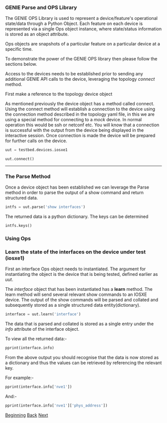 ### GENIE Parse and OPS Library


The GENIE OPS Library is used to represent a device/feature's operational state/data through a Python Object. 
Each feature on each device is represented via a single Ops object instance, where state/status 
information is stored as an object attribute.

Ops objects are snapshots of a particular feature on a particular device at a specific time.

To demonstrate the power of the GENIE OPS library then please follow the sections below.

Access to the devices needs to be established prior to sending any additional GENIE API calls to the device, leveraging
the topology _connect_ method. 

First make a reference to the topology device object  

As mentioned previously the device object has a method called connect.  Using the connect method will establish a connection to the device
using the connection method described in the topology yaml file, in this we are using a special method for connecting to a _mock_ device.  In 
normal operation this would be ssh or netconf etc.  You will know that a connection is successful with the 
output from the device being displayed in the interactive session. Once connection is made the device will be prepared 
for further calls on the device.

```python
uut = testbed.devices.iosxe1

uut.connect()
```

---

### The Parse Method

Once a device object has been established we can leverage the Parse method in order to parse the output of a show command and return structured data.  



```python
intfs = uut.parse('show interfaces')
```

The returned data is a python dictionary.  The keys can be determined

```python
intfs.keys()
```



### Using Ops

### Learn the state of the interfaces on the device under test (iosxe1)

First an interface Ops object needs to instantiated.  The argument for instantiating the object is the device that is
being tested, defined earlier as _uut_.  

The _interface_ object that has been instantiated has a **learn** method.  The learn method will send several 
relevant show commands to an IOSXE device.  The output of the show commands will be parsed and collated and subsequently stored
as a single structured data entity(dictionary).

```python
interface = uut.learn('interface')
```

The data that is parsed and collated is stored as a single entry under the _info_ attribute of the interface object.

To view all the returned data:-

```python
pprint(interface.info)
```

From the above output you should recognise that the data is now stored as a dictionary and thus the values can be 
retrieved by referencing the relevant key.

For example:-

```python
pprint(interface.info['nve1'])
```

And:-

```python
pprint(interface.info['nve1']['phys_address'])
```






[Beginning](../README.md)   [Back](./step2.md)  [Next](./step3b.md)